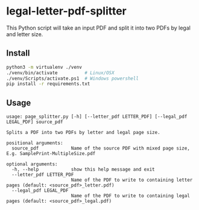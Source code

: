 # legal-letter-pdf-splitter
This Python script will take an input PDF and split it into two PDFs by legal and letter size.

## Install
```bash
python3 -m virtualenv ./venv
./venv/bin/activate          # Linux/OSX
./venv/Scripts/activate.ps1  # Windows powershell
pip install -r requirements.txt
```

## Usage
```
usage: page_splitter.py [-h] [--letter_pdf LETTER_PDF] [--legal_pdf LEGAL_PDF] source_pdf

Splits a PDF into two PDFs by letter and legal page size.

positional arguments:
  source_pdf            Name of the source PDF with mixed page size, E.g. SamplePrint-MultipleSize.pdf

optional arguments:
  -h, --help            show this help message and exit
  --letter_pdf LETTER_PDF
                        Name of the PDF to write to containing letter pages (default: <source_pdf>_letter.pdf)
  --legal_pdf LEGAL_PDF
                        Name of the PDF to write to containing legal pages (default: <source_pdf>_legal.pdf)
```